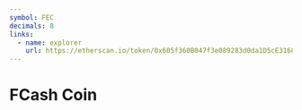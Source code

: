 ```yaml
---
symbol: FEC
decimals: 8
links:
  - name: explorer
    url: https://etherscan.io/token/0x605f360B047f3e089283d0da1D5cE3168dbB53ac
---
```


# FCash Coin
